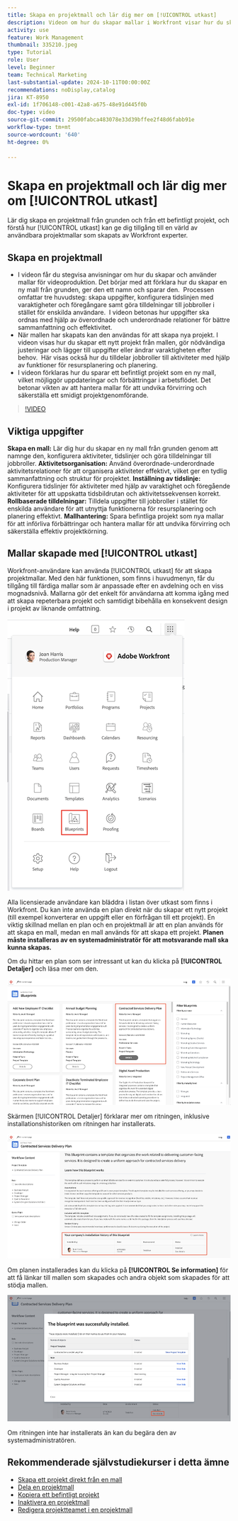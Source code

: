 ```yaml
---
title: Skapa en projektmall och lär dig mer om [!UICONTROL utkast]
description: Videon om hur du skapar mallar i Workfront visar hur du skapar nya projektmallar, använder dem för nya projekt, sparar befintliga projekt som mallar, använder färdiga utkast och tilldelar uppgifter till jobbroller för effektiv resurshantering.
activity: use
feature: Work Management
thumbnail: 335210.jpeg
type: Tutorial
role: User
level: Beginner
team: Technical Marketing
last-substantial-update: 2024-10-11T00:00:00Z
recommendations: noDisplay,catalog
jira: KT-8950
exl-id: 1f706148-c001-42a8-a675-48e91d445f0b
doc-type: video
source-git-commit: 29500fabca483078e33d39bffee2f48d6fabb91e
workflow-type: tm+mt
source-wordcount: '640'
ht-degree: 0%

---
```


# Skapa en projektmall och lär dig mer om [!UICONTROL utkast]


Lär dig skapa en projektmall från grunden och från ett befintligt projekt, och förstå hur [!UICONTROL utkast] kan ge dig tillgång till en värld av användbara projektmallar som skapats av Workfront experter.

## Skapa en projektmall

* I videon får du stegvisa anvisningar om hur du skapar och använder mallar för videoproduktion. Det börjar med att förklara hur du skapar en ny mall från grunden, ger den ett namn och sparar den. &#x200B; Processen omfattar tre huvudsteg: skapa uppgifter, konfigurera tidslinjen med varaktigheter och föregångare samt göra tilldelningar till jobbroller i stället för enskilda användare. &#x200B; I videon betonas hur uppgifter ska ordnas med hjälp av överordnade och underordnade relationer för bättre sammanfattning och effektivitet. &#x200B;
* När mallen har skapats kan den användas för att skapa nya projekt. I videon visas hur du skapar ett nytt projekt från mallen, gör nödvändiga justeringar och lägger till uppgifter eller ändrar varaktigheten efter behov. &#x200B; Här visas också hur du tilldelar jobbroller till aktiviteter med hjälp av funktioner för resursplanering och planering. &#x200B;
* I videon förklaras hur du sparar ett befintligt projekt som en ny mall, vilket möjliggör uppdateringar och förbättringar i arbetsflödet. &#x200B; Det betonar vikten av att hantera mallar för att undvika förvirring och säkerställa ett smidigt projektgenomförande. &#x200B;

>[!VIDEO](https://video.tv.adobe.com/v/335210/?quality=12&learn=on)

## Viktiga uppgifter

**Skapa en mall:** Lär dig hur du skapar en ny mall från grunden genom att namnge den, konfigurera aktiviteter, tidslinjer och göra tilldelningar till jobbroller. &#x200B;
**Aktivitetsorganisation:** Använd överordnade-underordnade aktivitetsrelationer för att organisera aktiviteter effektivt, vilket ger en tydlig sammanfattning och struktur för projektet. &#x200B;
**Inställning av tidslinje:** Konfigurera tidslinjer för aktiviteter med hjälp av varaktighet och föregående aktiviteter för att uppskatta tidsbildrutan och aktivitetssekvensen korrekt. &#x200B;
**Rollbaserade tilldelningar:** Tilldela uppgifter till jobbroller i stället för enskilda användare för att utnyttja funktionerna för resursplanering och planering effektivt. &#x200B;
**Mallhantering:** Spara befintliga projekt som nya mallar för att införliva förbättringar och hantera mallar för att undvika förvirring och säkerställa effektiv projektkörning. &#x200B;


## Mallar skapade med [!UICONTROL utkast]

Workfront-användare kan använda [!UICONTROL utkast] för att skapa projektmallar. Med den här funktionen, som finns i huvudmenyn, får du tillgång till färdiga mallar som är anpassade efter en avdelning och en viss mognadsnivå. Mallarna gör det enkelt för användarna att komma igång med att skapa repeterbara projekt och samtidigt bibehålla en konsekvent design i projekt av liknande omfattning.

![Utskrifter på huvudmenyn](assets/pt-blueprints-01.png)

Alla licensierade användare kan bläddra i listan över utkast som finns i Workfront. Du kan inte använda en plan direkt när du skapar ett nytt projekt (till exempel konverterar en uppgift eller en förfrågan till ett projekt). En viktig skillnad mellan en plan och en projektmall är att en plan används för att skapa en mall, medan en mall används för att skapa ett projekt. **Planen måste installeras av en systemadministratör för att motsvarande mall ska kunna skapas.**

Om du hittar en plan som ser intressant ut kan du klicka på **[!UICONTROL Detaljer]** och läsa mer om den.

![Lista över utkast](assets/pt-blueprints-02.png)

Skärmen [!UICONTROL Detaljer] förklarar mer om ritningen, inklusive installationshistoriken om ritningen har installerats.

![Information om användning av en plan](assets/pt-blueprints-03.png)

Om planen installerades kan du klicka på **[!UICONTROL Se information]** för att få länkar till mallen som skapades och andra objekt som skapades för att stödja mallen.

![Information om installation av en plan](assets/pt-blueprints-04.png)

Om ritningen inte har installerats än kan du begära den av systemadministratören.

## Rekommenderade självstudiekurser i detta ämne

* [Skapa ett projekt direkt från en mall](/help/manage-work/create-and-manage-project-templates/create-a-project-directly-from-a-template.md)
* [Dela en projektmall](/help/manage-work/create-and-manage-project-templates/share-a-project-template.md)
* [Kopiera ett befintligt projekt](/help/manage-work/manage-projects/copy-an-existing-project.md)
* [Inaktivera en projektmall](/help/manage-work/create-and-manage-project-templates/deactivate-a-project-template.md)
* [Redigera projektteamet i en projektmall](/help/manage-work/create-and-manage-project-templates/edit-the-project-team-in-a-project-template.md)
